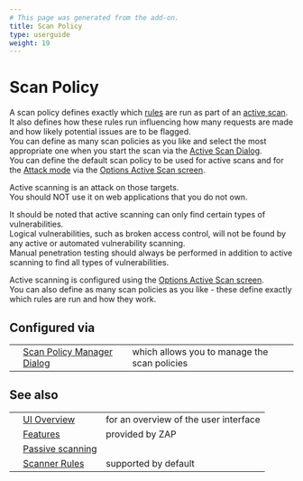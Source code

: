 ```yaml
---
# This page was generated from the add-on.
title: Scan Policy
type: userguide
weight: 19
---
```


# Scan Policy

A scan policy defines exactly which [rules](/docs/desktop/start/checks/) are run as part of an [active scan](/docs/desktop/start/features/ascan/).  
It also defines how these rules run influencing how many requests are made and how likely potential issues are to be flagged.  
You can define as many scan policies as you like and select the most appropriate one when you start the scan via
the [Active Scan Dialog](/docs/desktop/ui/dialogs/advascan/).  
You can define the default scan policy to be used for active scans and for the [Attack mode](/docs/desktop/start/features/modes/) via the
[Options Active Scan screen](/docs/desktop/ui/dialogs/options/ascan/).  

Active scanning is an attack on those targets.   
You should NOT use it on web applications that you do not own.

It should be noted that active scanning can only find certain types of vulnerabilities.  
Logical vulnerabilities, such as broken access control, will not be found by
any active or automated vulnerability scanning.  
Manual penetration testing should always be performed in addition to active
scanning to find all types of vulnerabilities.

Active scanning is configured using the
[Options Active Scan screen](/docs/desktop/ui/dialogs/options/ascan/).  
You can also define as many scan policies as you like - these define exactly which rules are run and how they work.

## Configured via

|   |                                                                       |                                              |
|---|-----------------------------------------------------------------------|----------------------------------------------|
|   | [Scan Policy Manager Dialog](/docs/desktop/ui/dialogs/scanpolicymgr/) | which allows you to manage the scan policies |

## See also

|   |                                                         |                                       |
|---|---------------------------------------------------------|---------------------------------------|
|   | [UI Overview](/docs/desktop/ui/)                        | for an overview of the user interface |
|   | [Features](/docs/desktop/start/features/)               | provided by ZAP                       |
|   | [Passive scanning](/docs/desktop/start/features/pscan/) |                                       |
|   | [Scanner Rules](/docs/desktop/start/checks/)            | supported by default                  |
